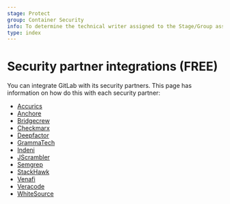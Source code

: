 ```yaml
---
stage: Protect
group: Container Security
info: To determine the technical writer assigned to the Stage/Group associated with this page, see https://about.gitlab.com/handbook/engineering/ux/technical-writing/#designated-technical-writers
type: index
---
```


# Security partner integrations **(FREE)**

You can integrate GitLab with its security partners. This page has information on how do this with
each security partner:

<!-- vale gitlab.Spelling = NO -->

- [Accurics](https://readme.accurics.com/1409/)
- [Anchore](https://docs.anchore.com/current/docs/using/integration/ci_cd/gitlab/)
- [Bridgecrew](https://docs.bridgecrew.io/docs/integrate-with-gitlab-self-managed)
- [Checkmarx](https://checkmarx.atlassian.net/wiki/spaces/SD/pages/1929937052/GitLab+Integration)
- [Deepfactor](https://docs.deepfactor.io/hc/en-us/articles/1500008981941)
- [GrammaTech](https://www.grammatech.com/codesonar-gitlab-integration)
- [Indeni](https://indeni.com/doc-indeni-cloudrail/integrate-with-ci-cd/gitlab-instructions/)
- [JScrambler](https://docs.jscrambler.com/code-integrity/documentation/gitlab-ci-integration)
- [Semgrep](https://semgrep.dev/for/gitlab)
- [StackHawk](https://docs.stackhawk.com/continuous-integration/gitlab.html)
- [Venafi](https://marketplace.venafi.com/details/gitlab-ci-cd/)
- [Veracode](https://community.veracode.com/s/knowledgeitem/gitlab-ci-MCEKSYPRWL35BRTGOVI55SK5RI4A)
- [WhiteSource](https://www.whitesourcesoftware.com/gitlab/)

<!-- vale gitlab.Spelling = YES -->
